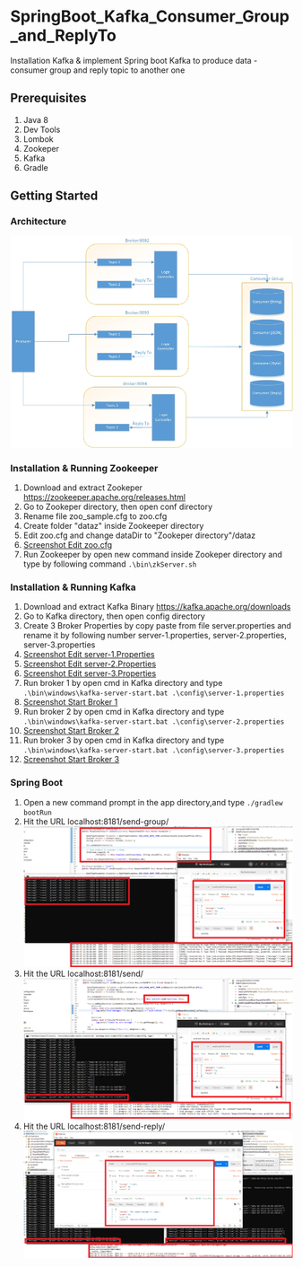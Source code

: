 # SpringBoot_Kafka_Consumer_Group_and_ReplyTo
Installation Kafka & implement Spring boot Kafka to produce data - consumer group and reply topic to another one

## Prerequisites
1. Java 8
2. Dev Tools 
3. Lombok 
4. Zookeper 
5. Kafka
5. Gradle

## Getting Started

### Architecture
![Alt text](asset/architecture.jpg?raw=true "Architecture")

### Installation & Running Zookeeper
1. Download and extract Zookeper https://zookeeper.apache.org/releases.html
2. Go to Zookeper directory, then open conf directory
3. Rename file zoo_sample.cfg to zoo.cfg
4. Create folder "dataz" inside Zookeeper directory
5. Edit zoo.cfg and change dataDir to "Zookeper directory"/dataz
6. [Screenshot Edit zoo.cfg](asset/kafka_zconf.png)
7. Run Zookeeper by open new command inside Zookeper directory and type by following command `.\bin\zkServer.sh`

### Installation & Running Kafka
1. Download and extract Kafka Binary https://kafka.apache.org/downloads
2. Go to Kafka directory, then open config directory
3. Create 3 Broker Properties by copy paste from file server.properties and rename it by following number server-1.properties, server-2.properties, server-3.properties
4. [Screenshot Edit server-1.Properties](asset/kafka_server1_conf.png)
5. [Screenshot Edit server-2.Properties](asset/kafka_server2_conf.png)
6. [Screenshot Edit server-3.Properties](asset/kafka_server3_conf.png)
7. Run broker 1 by open cmd in Kafka directory and type `.\bin\windows\kafka-server-start.bat .\config\server-1.properties`
8. [Screenshot Start Broker 1](asset/kafka_server3_conf.png)
9. Run broker 2 by open cmd in Kafka directory and type `.\bin\windows\kafka-server-start.bat .\config\server-2.properties`
10. [Screenshot Start Broker 2](asset/kafka_server3_conf.png)
11. Run broker 3 by open cmd in Kafka directory and type `.\bin\windows\kafka-server-start.bat .\config\server-3.properties`
12. [Screenshot Start Broker 3](asset/kafka_server3_conf.png)

### Spring Boot
1. Open a new command prompt in the app directory,and type `./gradlew bootRun`
2. Hit the URL localhost:8181/send-group/
![Alt text](asset/kafka_send_consumer_group_loop.png?raw=true "Consumer Group iterate")
3. Hit the URL localhost:8181/send/
![Alt text](asset/kafka_send_consumer_group.png?raw=true "Consumer Group")
4. Hit the URL localhost:8181/send-reply/
![Alt text](asset/kafka_reply.png?raw=true "Consumer Group Reply To Another Topic")
